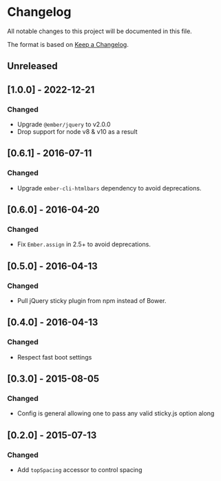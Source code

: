 # Changelog

All notable changes to this project will be documented in this file.

The format is based on [Keep a Changelog](http://keepachangelog.com/en/1.0.0/).

## Unreleased

## [1.0.0] - 2022-12-21
### Changed
- Upgrade `@ember/jquery` to v2.0.0
- Drop support for node v8 & v10 as a result

## [0.6.1] - 2016-07-11
### Changed
- Upgrade `ember-cli-htmlbars` dependency to avoid deprecations.

## [0.6.0] - 2016-04-20
### Changed
- Fix `Ember.assign` in 2.5+ to avoid deprecations.

## [0.5.0] - 2016-04-13
### Changed
- Pull jQuery sticky plugin from npm instead of Bower.

## [0.4.0] - 2016-04-13
### Changed
- Respect fast boot settings

## [0.3.0] - 2015-08-05
### Changed
- Config is general allowing one to pass any valid sticky.js option along

## [0.2.0] - 2015-07-13
### Changed
- Add `topSpacing` accessor to control spacing
